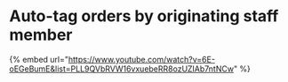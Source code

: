 # Auto-tag orders by originating staff member

{% embed url="https://www.youtube.com/watch?v=6E-oEGeBumE&list=PLL9QVbRVW16vxuebeRR8ozUZIAb7ntNCw" %}
